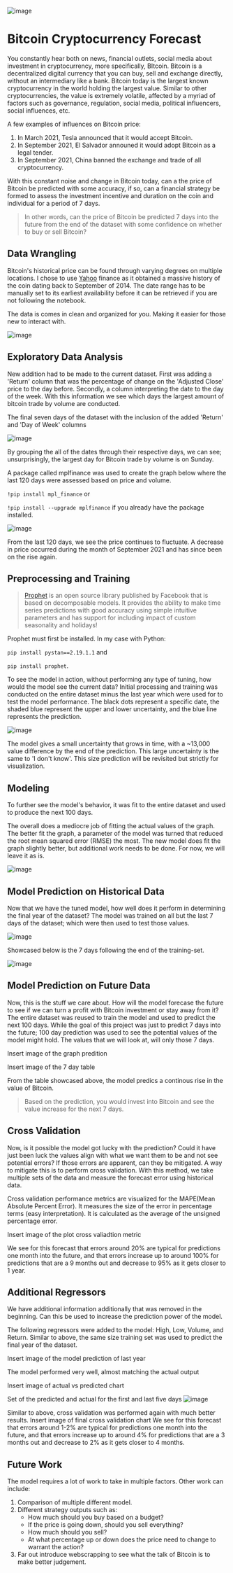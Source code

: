 ![image](https://user-images.githubusercontent.com/74972980/141377147-6a64b9da-a9bb-4896-9056-fe66ed0f394f.png)

# Bitcoin Cryptocurrency Forecast
You constantly hear both on news, financial outlets, social media about investment in cryptocurrency, more specifically, BItcoin. Bitcoin is a decentralized digital currency that you can buy, sell and exchange directly, without an intermediary like a bank. Bitcoin today is the largest known cryptocurrency in the world holding the largest value. Similar to other cryptocurrencies, the value is extremely volatile, affected by a myriad of factors such as governance, regulation, social media, political influencers, social influences, etc. 

A few examples of influences on Bitcoin price:
1. In March 2021, Tesla announced that it would accept Bitcoin.
2. In September 2021, El Salvador announed it would adopt Bitcoin as a legal tender. 
3. In September 2021, China banned the exchange and trade of all cryptocurrency.

With this constant noise and change in Bitcoin today, can a the price of Bitcoin be predicted with some accuracy, if so, can a financial strategy be formed to assess the investment incentive and duration on the coin and individual for a period of 7 days. 

> In other words, can the price of Bitcoin be predicted 7 days into the future from the end of the dataset with some confidence on whether to buy or sell Bitcoin?

## Data Wrangling
Bitcoin's historical price can be found through varying degrees on multiple locations. I chose to use [Yahoo](https://finance.yahoo.com/quote/BTC-USD/history/) finance as it obtained a massive history of the coin dating back to September of 2014. The date range has to be manually set to its earliest availability before it can be retrieved if you are not following the notebook. 

The data is comes in clean and organized for you. Making it easier for those new to interact with.


![image](https://github.com/General2096/Springboard/blob/main/Capstone%20Project/Images/Data%20Wrangling%20-%20Original.png)


## Exploratory Data Analysis
New addition had to be made to the current dataset. First was adding a 'Return' column that was the percentage of change on the 'Adjusted Close' price to the day before. Secondly, a column interpreting the date to the day of the week. With this information we see which days the largest amount of bitcoin trade by volume are conducted. 

The final seven days of the dataset with the inclusion of the added 'Return' and 'Day of Week' columns

![image](https://github.com/General2096/Springboard/blob/main/Capstone%20Project/Images/Actual%20Last%207%20days.png)

By grouping the all of the dates through their respective days, we can see; unsurprisingly, the largest day for Bitcoin trade by volume is on Sunday. 

A package called mplfinance was used to create the graph below where the last 120 days were assessed based on price and volume. 

`!pip install mpl_finance` or 

`!pip install --upgrade mplfinance` if you already have the package installed.


![image](https://github.com/General2096/Springboard/blob/main/Capstone%20Project/Images/EDA%20mplfinance.png)

From the last 120 days, we see the price continues to fluctuate. A decrease in price occurred during the month of September 2021 and has since been on the rise again.


## Preprocessing and Training
> [Prophet](https://facebook.github.io/prophet/) is an open source library published by Facebook that is based on decomposable models. It provides the ability to make time series predictions with good accuracy using simple intuitive parameters and has support for including impact of custom seasonality and holidays! 

Prophet must first be installed. In my case with Python:

`pip install pystan==2.19.1.1` and 

`pip install prophet`.

To see the model in action, without performing any type of tuning, how would the model see the current data? Initial processing and training was conducted on the entire dataset minus the last year which were used for to test the model performance. The black dots represent a specific date, the shaded blue represent the upper and lower uncertainty, and the blue line represents the prediction.

![image](https://github.com/General2096/Springboard/blob/main/Capstone%20Project/Images/Preprocessing%20Final%20Year.png)

The model gives a small uncertainty that grows in time, with a ~13,000 value difference by the end of the prediction. This large uncertainty is the same to 'I don't know'. This size prediction will be revisited but strictly for visualization. 


## Modeling
To further see the model's behavior, it was fit to the entire dataset and used to produce the next 100 days.

The overall does a mediocre job of fitting the actual values of the graph. The better fit the graph, a parameter of the model was turned that reduced the root mean squared error (RMSE) the most. The new model does fit the graph slightly better, but additional work needs to be done. For now, we will leave it as is.

![image](https://github.com/General2096/Springboard/blob/main/Capstone%20Project/Images/Modeling%20100%20day%20prediction%20tuned.png)


## Model Prediction on Historical Data
Now that we have the tuned model, how well does it perform in determining the final year of the dataset? The model was trained on all but the last 7 days of the dataset; which were then used to test those values. 

![image](https://github.com/General2096/Springboard/blob/main/Capstone%20Project/Images/Modeling%20Actual%20vs.%20Predicted.png)


Showcased below is the 7 days following the end of the training-set.

![image](https://user-images.githubusercontent.com/74972980/141696563-34287bf0-d2f4-48c2-99b8-658f54ad5db8.png)


## Model Prediction on Future Data
Now, this is the stuff we care about. How will the model forecase the future to see if we can turn a profit with Bitcoin investment or stay away from it? The entire dataset was reused to train the model and used to predict the next 100 days. While the goal of this project was just to predict 7 days into the future; 100 day prediction was used to see the potential values of the model might hold. The values that we will look at, will only those 7 days.

Insert image of the graph predition

Insert image of the 7 day table

From the table showcased above, the model predics a continous rise in the value of Bitcoin.

> Based on the prediction, you would invest into Bitcoin and see the value increase for the next 7 days.


## Cross Validation
Now, is it possible the model got lucky with the prediction? Could it have just been luck the values align with what we want them to be and not see potential errors? If those errors are apparent, can they be mitigated. A way to mitigate this is to perform cross validation. With this method, we take multiple sets of the data and measure the forecast error using historical data. 

Cross validation performance metrics are visualized for the MAPE(Mean Absolute Percent Error). It measures the size of the error in percentage terms (easy interpretation). It is calculated as the average of the unsigned percentage error.

Insert image of the plot cross valiadtion metric

We see for this forecast that errors around 20% are typical for predictions one month into the future, and that errors increase up to around 100% for predictions that are a 9 months out and decrease to 95% as it gets closer to 1 year.


## Additional Regressors
We have additional information additionally that was removed in the beginning. Can this be used to increase the prediction power of the model.

The following regressors were added to the model: High, Low, Volume, and Return. Similar to above, the same size training set was used to predict the final year of the dataset.

Insert image of the model prediction of last year

The model performed very well, almost matching the actual output

Insert image of actual vs predicted chart

Set of the predicted and actual for the first and last five days
![image](https://user-images.githubusercontent.com/74972980/141362389-056617b2-817c-4504-ad73-cbd4b5054efe.png)


Similar to above, cross validation was performed again with much better results. 
Insert image of final cross validation chart
We see for this forecast that errors around 1-2% are typical for predictions one month into the future, and that errors increase up to around 4% for predictions that are a 3 months out and decrease to 2% as it gets closer to 4 months.

## Future Work
The model requires a lot of work to take in multiple factors. Other work can include:
1. Comparison of multiple different model.
2. Different strategy outputs such as:
   - How much should you buy based on a budget?
   - If the price is going down, should you sell everything?
   - How much should you sell?
   - At what percentage up or down does the price need to change to warrant the action?
3. Far out introduce webscrapping to see what the talk of Bitcoin is to make better judgement.
